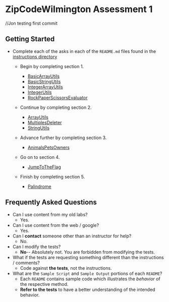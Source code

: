 # ZipCodeWilmington Assessment 1

//Jon testing first commit 

## **Getting Started**
* Complete each of the asks in each of the `README.md` files found in the [instructions directory](./instructions)
    * Begin by completing section 1.
        * [BasicArrayUtils](./instructions/part1/README-BasicArrayUtils.md)
        * [BasicStringUtils](./instructions/part1/README-BasicStringUtils.md)
        * [IntegerArrayUtils](./instructions/part1/README-IntegerArrayUtils.md)
        * [IntegerUtils](./instructions/part1/README-IntegerUtils.md)
        * [RockPaperScissorsEvaluator](./instructions/part1/README-RockPaperSissorsEvaluator.md)
        
    * Continue by completing section 2.
        * [ArrayUtils](./instructions/part2/README-ArrayUtils.md)
        * [MultiplesDeleter](./instructions/part2/README-MultiplesDeleter.md)
        * [StringUtils](./instructions/part2/README-StringUtils.md)
        
    * Advance further by completing section 3.
        * [AnimalsPetsOwners](./instructions/part3/README-AnimalsPetsOwners.md)
    * Go on to section 4.
        * [JumpToTheFlag](./instructions/part4/README-JumpToTheFlag.md)
    * Finish by completing section 5.
        * [Palindrome](./instructions/part5/README-Palindrome.md)

## **Frequently Asked Questions**
* Can I use content from my old labs?
  * Yes.
* Can I use content from the web / google?
  * Yes.
* Can I **contact** someone other than an instructor for help?
  * No.
* Can I modify the tests?
  * **No**-- Absolutely not. You are forbidden from modifying the tests.
* What if the tests are requesting something different than the instructions / comments?
  * Code against **the tests**, not the instructions.
* What are the `Sample Script` and `Sample Output` portions of each `README`?
  * Each `README` contains sample code which illustrates the _behavior_ of the respective method.
  * **Refer to the tests** to have a better understanding of the intended behavior.
